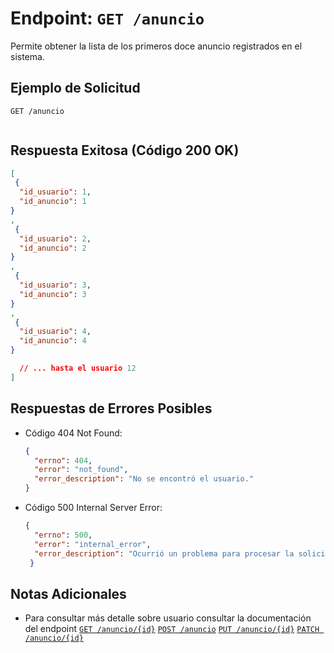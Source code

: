 # Endpoint: `GET /anuncio`

Permite obtener la lista de los primeros doce anuncio registrados en el sistema.

## Ejemplo de Solicitud
```http
GET /anuncio


```

## Respuesta Exitosa (Código 200 OK)
```json
[
 {
  "id_usuario": 1,
  "id_anuncio": 1
}
,
 {
  "id_usuario": 2,
  "id_anuncio": 2
}
,
 {
  "id_usuario": 3,
  "id_anuncio": 3
}
,
 {
  "id_usuario": 4,
  "id_anuncio": 4
}

  // ... hasta el usuario 12
]


```

## Respuestas de Errores Posibles
- Código 404 Not Found:

  ```json
  {
    "errno": 404,
    "error": "not_found",
    "error_description": "No se encontró el usuario."
  }
  ```

- Código 500 Internal Server Error:
  ```json
  {
    "errno": 500,
    "error": "internal_error",
    "error_description": "Ocurrió un problema para procesar la solicitud"
   }

  ```

## Notas Adicionales


- Para consultar más detalle sobre usuario consultar
  la documentación del endpoint
[`GET /anuncio/{id}`](./endpoints/get-anuncio-id.md)
[`POST /anuncio`](./endpoints/post-anuncio.md)
[`PUT /anuncio/{id}`](./endpoints/put-anuncio-id.md)
[`PATCH /anuncio/{id}`](./endpoints/patch-anuncio-id.md)